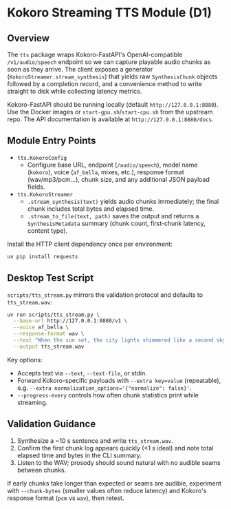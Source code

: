 # Kokoro Streaming TTS Module (D1)

## Overview
The `tts` package wraps Kokoro-FastAPI's OpenAI-compatible `/v1/audio/speech` endpoint so we can capture playable audio chunks as soon as they arrive. The client exposes a generator (`KokoroStreamer.stream_synthesis`) that yields raw `SynthesisChunk` objects followed by a completion record, and a convenience method to write straight to disk while collecting latency metrics.

Kokoro-FastAPI should be running locally (default `http://127.0.0.1:8880`). Use the Docker images or `start-gpu.sh`/`start-cpu.sh` from the upstream repo. The API documentation is available at `http://127.0.0.1:8880/docs`.

## Module Entry Points
- `tts.KokoroConfig`
  - Configure base URL, endpoint (`/audio/speech`), model name (`kokoro`), voice (`af_bella`, mixes, etc.), response format (wav/mp3/pcm…), chunk size, and any additional JSON payload fields.
- `tts.KokoroStreamer`
  - `.stream_synthesis(text)` yields audio chunks immediately; the final chunk includes total bytes and elapsed time.
  - `.stream_to_file(text, path)` saves the output and returns a `SynthesisMetadata` summary (chunk count, first-chunk latency, content type).

Install the HTTP client dependency once per environment:

```bash
uv pip install requests
```

## Desktop Test Script
`scripts/tts_stream.py` mirrors the validation protocol and defaults to `tts_stream.wav`:

```bash
uv run scripts/tts_stream.py \
  --base-url http://127.0.0.1:8880/v1 \
  --voice af_bella \
  --response-format wav \
  --text "When the sun set, the city lights shimmered like a second sky." \
  --output tts_stream.wav
```

Key options:
- Accepts text via `--text`, `--text-file`, or stdin.
- Forward Kokoro-specific payloads with `--extra key=value` (repeatable), e.g. `--extra normalization_options='{"normalize": false}'`.
- `--progress-every` controls how often chunk statistics print while streaming.

## Validation Guidance
1. Synthesize a ~10 s sentence and write `tts_stream.wav`.
2. Confirm the first chunk log appears quickly (<1 s ideal) and note total elapsed time and bytes in the CLI summary.
3. Listen to the WAV; prosody should sound natural with no audible seams between chunks.

If early chunks take longer than expected or seams are audible, experiment with `--chunk-bytes` (smaller values often reduce latency) and Kokoro's response format (`pcm` vs `wav`), then retest.

